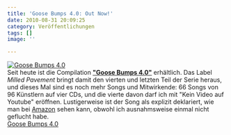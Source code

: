 ```yaml
---
title: 'Goose Bumps 4.0: Out Now!'
date: 2010-08-31 20:09:25
category: Veröffentlichungen
tags: []
image: ''

---
```


[![](http://www.milledpavement.com/albumcovers/350/MP033.jpg "Goose Bumps 4.0")](http://www.milledpavement.com/MP033.html)  
Seit heute ist die Compilation [**"Goose Bumps 4.0"**](http://www.milledpavement.com/MP033.html) erhältlich. Das Label *Milled Pavement* bringt damit den vierten und letzten Teil der Serie heraus, und dieses Mal sind es noch mehr Songs und Mitwirkende: 66 Songs von 96 Künstlern auf vier CDs, und die vierte davon darf ich mit "Kein Video auf Youtube" eröffnen. Lustigerweise ist der Song als explizit deklariert, wie man bei [Amazon](http://www.amazon.com/Goose-Bumps-4-0-Explicit/dp/B003X3AZ8I/ref=sr_shvl_album_1?ie=UTF8&qid=1283229784&sr=301-1) sehen kann, obwohl ich ausnahmsweise einmal nicht geflucht habe.  
[Goose Bumps 4.0](http://www.milledpavement.com/MP033.html)
